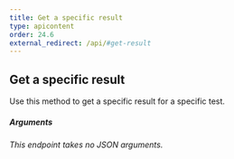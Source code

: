 ```yaml
---
title: Get a specific result
type: apicontent
order: 24.6
external_redirect: /api/#get-result
---
```


## Get a specific result

Use this method to get a specific result for a specific test.

##### Arguments

*This endpoint takes no JSON arguments.*
